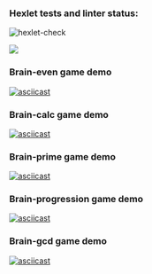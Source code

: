 ### Hexlet tests and linter status:
![hexlet-check](https://github.com/RoninSK8/frontend-project-lvl1/workflows/Lint/badge.svg)

<a href="https://codeclimate.com/github/RoninSK8/frontend-project-lvl1/maintainability"><img src="https://api.codeclimate.com/v1/badges/4123da168d74bb9bbbff/maintainability" /></a>



### Brain-even game demo
[![asciicast](https://asciinema.org/a/370214.svg)](https://asciinema.org/a/370214)

### Brain-calc game demo
[![asciicast](https://asciinema.org/a/371734.svg)](https://asciinema.org/a/371734)

### Brain-prime game demo
[![asciicast](https://asciinema.org/a/372652.svg)](https://asciinema.org/a/372652)

### Brain-progression game demo
[![asciicast](https://asciinema.org/a/372653.svg)](https://asciinema.org/a/372653)

### Brain-gcd game demo
[![asciicast](https://asciinema.org/a/372654.svg)](https://asciinema.org/a/372654)